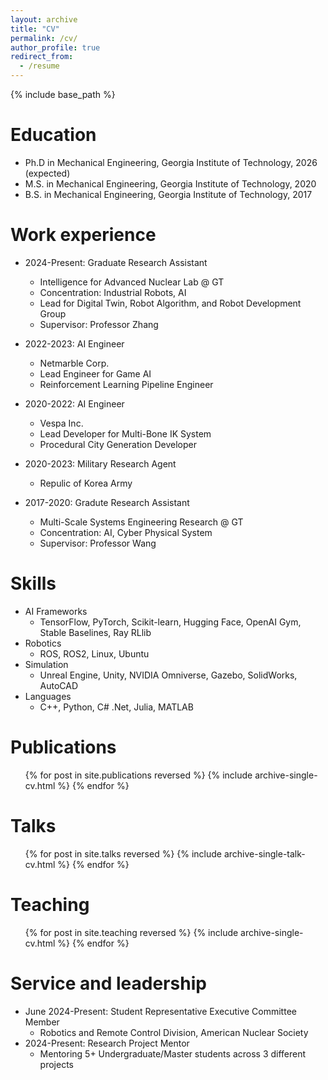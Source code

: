 ```yaml
---
layout: archive
title: "CV"
permalink: /cv/
author_profile: true
redirect_from:
  - /resume
---
```


{% include base_path %}

Education
======
* Ph.D in Mechanical Engineering, Georgia Institute of Technology, 2026 (expected)
* M.S. in Mechanical Engineering, Georgia Institute of Technology, 2020
* B.S. in Mechanical Engineering, Georgia Institute of Technology, 2017

Work experience
======
* 2024-Present: Graduate Research Assistant
  * Intelligence for Advanced Nuclear Lab @ GT
  * Concentration: Industrial Robots, AI
  * Lead for Digital Twin, Robot Algorithm, and Robot Development Group
  * Supervisor: Professor Zhang
 
* 2022-2023: AI Engineer
  * Netmarble Corp.
  * Lead Engineer for Game AI
  * Reinforcement Learning Pipeline Engineer

* 2020-2022: AI Engineer
  * Vespa Inc.
  * Lead Developer for Multi-Bone IK System
  * Procedural City Generation Developer
 
* 2020-2023: Military Research Agent
  * Repulic of Korea Army

* 2017-2020: Gradute Research Assistant
  * Multi-Scale Systems Engineering Research @ GT
  * Concentration: AI, Cyber Physical System
  * Supervisor: Professor Wang 
  
Skills
======
* AI Frameworks
  * TensorFlow, PyTorch, Scikit-learn, Hugging Face, OpenAI Gym, Stable Baselines, Ray RLlib 
* Robotics
  * ROS, ROS2, Linux, Ubuntu
* Simulation
  * Unreal Engine, Unity, NVIDIA Omniverse, Gazebo, SolidWorks, AutoCAD
* Languages
  * C++, Python, C# .Net, Julia, MATLAB

Publications
======
  <ul>{% for post in site.publications reversed %}
    {% include archive-single-cv.html %}
  {% endfor %}</ul>
  
Talks
======
  <ul>{% for post in site.talks reversed %}
    {% include archive-single-talk-cv.html  %}
  {% endfor %}</ul>
  
Teaching
======
  <ul>{% for post in site.teaching reversed %}
    {% include archive-single-cv.html %}
  {% endfor %}</ul>
  
Service and leadership
======
* June 2024-Present: Student Representative Executive Committee Member
  * Robotics and Remote Control Division, American Nuclear Society
* 2024-Present: Research Project Mentor
  * Mentoring 5+ Undergraduate/Master students across 3 different projects
